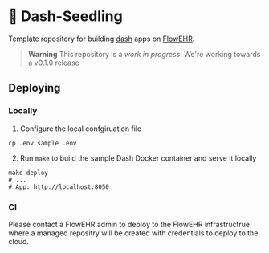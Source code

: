# 🌱 Dash-Seedling

Template repository for building [dash](https://plotly.com/dash/) apps on [FlowEHR](https://github.com/UCLH-Foundry/FlowEHR).

> **Warning**
> This repository is a _work in progress_. We're working towards a v0.1.0 release


## Deploying

### Locally

1. Configure the local confgiruation file
```
cp .env.sample .env
```

2. Run `make` to build the sample Dash Docker container and serve it locally
```
make deploy
# ...
# App: http://localhost:8050
```

### CI

Please contact a FlowEHR admin to deploy to the FlowEHR infrastructrue where a 
managed repositry will be created with credentials to deploy to the cloud.
